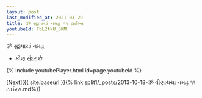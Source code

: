 ```yaml
---
layout: post
last_modified_at: 2021-03-29
title: ૐ સુરૂપાયાં નમહ ૧૧ ટાઈમ્સ
youtubeId: FbL2tkU_SKM
---
```

 
 
 ૐ સુરૂપાયાં નમહ  
 
 -  કોણ સુંદર છે 
 
  
 
  
 
 
 
 
 
 


{% include youtubePlayer.html id=page.youtubeId %}
 
[Next]({{ site.baseurl }}{% link  split1/_posts/2013-10-18-ૐ વીણાંથયાં નમહ ૧૧ ટાઈમ્સ.md%})
 

